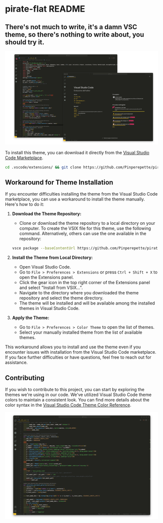 # pirate-flat README

## There's not much to write, it's a damn VSC theme, so there's nothing to write about, you should try it.

![Pirate-Theme](https://github.com/Pinperepette/pirate-flat/blob/main/anteprima.png?raw=true)


To install this theme, you can download it directly from the [Visual Studio Code Marketplace](https://marketplace.visualstudio.com/items?itemName=Pinperepette.pirate-flat-theme).


```bash
cd .vscode/extensions/ && git clone https://github.com/Pinperepette/pirate-flat
```

## Workaround for Theme Installation

If you encounter difficulties installing the theme from the Visual Studio Code marketplace, you can use a workaround to install the theme manually. Here's how to do it:

1. **Download the Theme Repository:**
   - Clone or download the theme repository to a local directory on your computer.
   To create the VSIX file for this theme, use the following command. Alternatively, others can use the one available in the repository:

   ```bash
   vsce package --baseContentUrl https://github.com/Pinperepette/pirate-flat
   ```

2. **Install the Theme from Local Directory:**
   - Open Visual Studio Code.
   - Go to `File > Preferences > Extensions` or press `Ctrl + Shift + X` to open the Extensions panel.
   - Click the gear icon in the top right corner of the Extensions panel and select "Install from VSIX...".
   - Navigate to the directory where you downloaded the theme repository and select the theme directory.
   - The theme will be installed and will be available among the installed themes in Visual Studio Code.

3. **Apply the Theme:**
   - Go to `File > Preferences > Color Theme` to open the list of themes.
   - Select your manually installed theme from the list of available themes.

This workaround allows you to install and use the theme even if you encounter issues with installation from the Visual Studio Code marketplace. If you face further difficulties or have questions, feel free to reach out for assistance.



## Contributing

If you wish to contribute to this project, you can start by exploring the themes we're using in our code. We've utilized Visual Studio Code theme colors to maintain a consistent look. You can find more details about the color syntax in the [Visual Studio Code Theme Color Reference](https://code.visualstudio.com/api/references/theme-color).


![Coccodio](https://github.com/Pinperepette/pirate-flat/blob/main/immagine.png)
